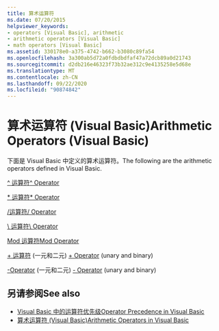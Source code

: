 ```yaml
---
title: 算术运算符
ms.date: 07/20/2015
helpviewer_keywords:
- operators [Visual Basic], arithmetic
- arithmetic operators [Visual Basic]
- math operators [Visual Basic]
ms.assetid: 330178e0-a375-4742-b662-b3080c89fa54
ms.openlocfilehash: 3a300ab5d72a0fdbdbdfaf47a72dcb89a0d21743
ms.sourcegitcommit: d2db216e46323f73b32ae312c9e4135258e5d68e
ms.translationtype: MT
ms.contentlocale: zh-CN
ms.lasthandoff: 09/22/2020
ms.locfileid: "90874842"
---
```

# <a name="arithmetic-operators-visual-basic"></a><span data-ttu-id="f77ce-102">算术运算符 (Visual Basic)</span><span class="sxs-lookup"><span data-stu-id="f77ce-102">Arithmetic Operators (Visual Basic)</span></span>

<span data-ttu-id="f77ce-103">下面是 Visual Basic 中定义的算术运算符。</span><span class="sxs-lookup"><span data-stu-id="f77ce-103">The following are the arithmetic operators defined in Visual Basic.</span></span>  
  
 [<span data-ttu-id="f77ce-104">^ 运算符</span><span class="sxs-lookup"><span data-stu-id="f77ce-104">^ Operator</span></span>](exponentiation-operator.md)  
  
 [<span data-ttu-id="f77ce-105">\* 运算符</span><span class="sxs-lookup"><span data-stu-id="f77ce-105">\* Operator</span></span>](multiplication-operator.md)  
  
 [<span data-ttu-id="f77ce-106">/运算符</span><span class="sxs-lookup"><span data-stu-id="f77ce-106">/ Operator</span></span>](floating-point-division-operator.md)  
  
 [<span data-ttu-id="f77ce-107">\ 运算符</span><span class="sxs-lookup"><span data-stu-id="f77ce-107">\ Operator</span></span>](integer-division-operator.md)  
  
 [<span data-ttu-id="f77ce-108">Mod 运算符</span><span class="sxs-lookup"><span data-stu-id="f77ce-108">Mod Operator</span></span>](mod-operator.md)  
  
 <span data-ttu-id="f77ce-109">[+ 运算符](addition-operator.md) (一元和二元) </span><span class="sxs-lookup"><span data-stu-id="f77ce-109">[+ Operator](addition-operator.md) (unary and binary)</span></span>  
  
 <span data-ttu-id="f77ce-110">[-Operator](subtraction-operator.md) (一元和二元) </span><span class="sxs-lookup"><span data-stu-id="f77ce-110">[- Operator](subtraction-operator.md) (unary and binary)</span></span>  
  
## <a name="see-also"></a><span data-ttu-id="f77ce-111">另请参阅</span><span class="sxs-lookup"><span data-stu-id="f77ce-111">See also</span></span>

- [<span data-ttu-id="f77ce-112">Visual Basic 中的运算符优先级</span><span class="sxs-lookup"><span data-stu-id="f77ce-112">Operator Precedence in Visual Basic</span></span>](operator-precedence.md)
- [<span data-ttu-id="f77ce-113">算术运算符 (Visual Basic)</span><span class="sxs-lookup"><span data-stu-id="f77ce-113">Arithmetic Operators in Visual Basic</span></span>](../../programming-guide/language-features/operators-and-expressions/arithmetic-operators.md)
